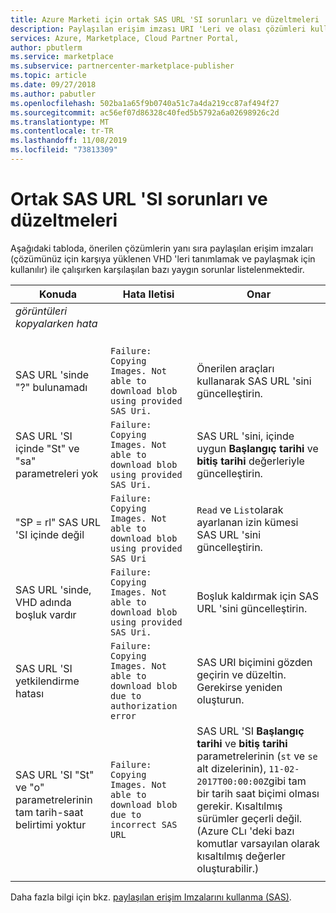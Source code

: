 ```yaml
---
title: Azure Marketi için ortak SAS URL 'SI sorunları ve düzeltmeleri
description: Paylaşılan erişim imzası URI 'Leri ve olası çözümleri kullanma hakkında yaygın sorunları listeleyin.
services: Azure, Marketplace, Cloud Partner Portal,
author: pbutlerm
ms.service: marketplace
ms.subservice: partnercenter-marketplace-publisher
ms.topic: article
ms.date: 09/27/2018
ms.author: pabutler
ms.openlocfilehash: 502ba1a65f9b0740a51c7a4da219cc87af494f27
ms.sourcegitcommit: ac56ef07d86328c40fed5b5792a6a02698926c2d
ms.translationtype: MT
ms.contentlocale: tr-TR
ms.lasthandoff: 11/08/2019
ms.locfileid: "73813309"
---
```

# <a name="common-sas-url-issues-and-fixes"></a>Ortak SAS URL 'SI sorunları ve düzeltmeleri

Aşağıdaki tabloda, önerilen çözümlerin yanı sıra paylaşılan erişim imzaları (çözümünüz için karşıya yüklenen VHD 'leri tanımlamak ve paylaşmak için kullanılır) ile çalışırken karşılaşılan bazı yaygın sorunlar listelenmektedir.

| **Konuda** | **Hata Iletisi** | **Onar** | 
| --------- | ------------------- | ------- | 
| *görüntüleri kopyalarken hata* &emsp; |  |  |
| SAS URL 'sinde "?" bulunamadı | `Failure: Copying Images. Not able to download blob using provided SAS Uri.` | Önerilen araçları kullanarak SAS URL 'sini güncelleştirin. |
| SAS URL 'SI içinde "St" ve "sa" parametreleri yok | `Failure: Copying Images. Not able to download blob using provided SAS Uri.` | SAS URL 'sini, içinde uygun **Başlangıç tarihi** ve **bitiş tarihi** değerleriyle güncelleştirin. | 
| "SP = rl" SAS URL 'SI içinde değil | `Failure: Copying Images. Not able to download blob using provided SAS Uri` | `Read` ve `List`olarak ayarlanan izin kümesi SAS URL 'sini güncelleştirin. | 
| SAS URL 'sinde, VHD adında boşluk vardır | `Failure: Copying Images. Not able to download blob using provided SAS Uri.` | Boşluk kaldırmak için SAS URL 'sini güncelleştirin. |
| SAS URL 'SI yetkilendirme hatası | `Failure: Copying Images. Not able to download blob due to authorization error` | SAS URI biçimini gözden geçirin ve düzeltin. Gerekirse yeniden oluşturun. |
| SAS URL 'SI "St" ve "o" parametrelerinin tam tarih-saat belirtimi yoktur | `Failure: Copying Images. Not able to download blob due to incorrect SAS URL` | SAS URL 'SI **Başlangıç tarihi** ve **bitiş tarihi** parametrelerinin (`st` ve `se` alt dizelerinin), `11-02-2017T00:00:00Z`gibi tam bir tarih saat biçimi olması gerekir. Kısaltılmış sürümler geçerli değil. (Azure CLı 'deki bazı komutlar varsayılan olarak kısaltılmış değerler oluşturabilir.) | 
|  |  |  |

Daha fazla bilgi için bkz. [paylaşılan erişim Imzalarını kullanma (SAS)](https://azure.microsoft.com/documentation/articles/storage-dotnet-shared-access-signature-part-1/).

